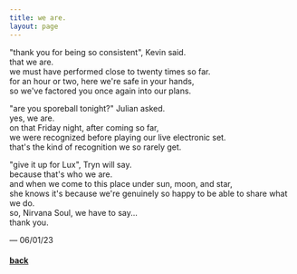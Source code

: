 ```yaml
---
title: we are.
layout: page
---
```


"thank you for being so consistent", Kevin said.\
that we are.\
we must have performed close to twenty times so far.\
for an hour or two, here we're safe in your hands,\
so we've factored you once again into our plans.

"are you sporeball tonight?" Julian asked.\
yes, we are.\
on that Friday night, after coming so far,\
we were recognized before playing our live electronic set.\
that's the kind of recognition we so rarely get.

"give it up for Lux", Tryn will say.\
because that's who we are.\
and when we come to this place under sun, moon, and star,\
she knows it's because we're genuinely so happy to be able to share what we do.\
so, Nirvana Soul, we have to say...\
thank you.

&mdash; 06/01/23

#### [back](index)
